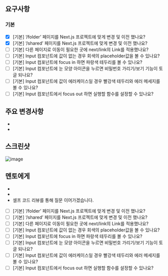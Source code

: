## 요구사항

### 기본

- [x] [기본] ‘/folder’ 페이지를 Next.js 프로젝트에 맞게 변경 및 이전 했나요?
- [x] [기본] ‘/shared’ 페이지를 Next.js 프로젝트에 맞게 변경 및 이전 했나요?
- [ ] [기본] 다른 페이지로 이동이 필요한 곳에 next/link의 Link를 적용했나요?
- [ ] [기본] Input 컴포넌트에 값이 없는 경우 회색의 placeholder값을 볼 수 있나요?
- [ ] [기본] Input 컴포넌트에 focus in 하면 파랑색 테두리를 볼 수 있나요?
- [ ] [기본] Input 컴포넌트에 눈 모양 아이콘을 누르면 비밀번호 가리기/보기 기능이 토글 되나요?
- [ ] [기본] Input 컴포넌트에 값이 에러케이스일 경우 빨강색 테두리와 에러 메세지를 볼 수 있나요?
- [ ] [기본] Input 컴포넌트에서 focus out 하면 실행할 함수를 설정할 수 있나요?

## 주요 변경사항

-
-

## 스크린샷

![image](이미지url)

## 멘토에게

-
-
- 셀프 코드 리뷰를 통해 질문 이어가겠습니다.

- [ ] [기본] ‘/folder’ 페이지를 Next.js 프로젝트에 맞게 변경 및 이전 했나요?
- [ ] [기본] ‘/shared’ 페이지를 Next.js 프로젝트에 맞게 변경 및 이전 했나요?
- [ ] [기본] 다른 페이지로 이동이 필요한 곳에 next/link의 Link를 적용했나요?
- [ ] [기본] Input 컴포넌트에 값이 없는 경우 회색의 placeholder값을 볼 수 있나요?
- [ ] [기본] Input 컴포넌트에 focus in 하면 파랑색 테두리를 볼 수 있나요?
- [ ] [기본] Input 컴포넌트에 눈 모양 아이콘을 누르면 비밀번호 가리기/보기 기능이 토글 되나요?
- [ ] [기본] Input 컴포넌트에 값이 에러케이스일 경우 빨강색 테두리와 에러 메세지를 볼 수 있나요?
- [ ] [기본] Input 컴포넌트에서 focus out 하면 실행할 함수를 설정할 수 있나요?
